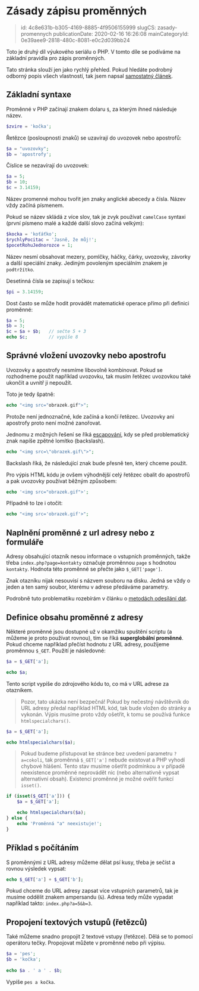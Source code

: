 Zásady zápisu proměnných
================================

> id: 4c8e631b-b305-4169-8885-4f9506155999
> slugCS: zasady-promennych
> publicationDate: 2020-02-16 16:26:08
> mainCategoryId: 0e39aee9-2818-480c-8081-e0c2d039bb24

Toto je druhý díl výukového seriálu o PHP. V tomto díle se podíváme na základní pravidla pro zápis proměnných.

Tato stránka slouží jen jako rychlý přehled. Pokud hledáte podrobný odborný popis všech vlastností, tak jsem napsal <a href="/promenna">samostatný článek</a>. 

Základní syntaxe
--------------------------

Proměnné v PHP začínají znakem dolaru `$`, za kterým ihned následuje název.

```php
$zvire = 'kočka';
```

Řetězce (posloupnosti znaků) se uzavírají do uvozovek nebo apostrofů:

```php
$a = "uvozovky";
$b = 'apostrofy';
```

Číslice se nezavírají do uvozovek:

```php
$a = 5;
$b = 10;
$c = 3.14159;
```

Název promenné mohou tvořit jen znaky anglické abecedy a čísla. Název vždy začíná písmenem.

Pokud se název skládá z více slov, tak je zvyk používat `camelCase` syntaxi (první písmeno malé a každé další slovo začíná velkým):

```php
$kocka = 'koťáťko';
$rychlyPocitac = 'Jasně, že můj!';
$pocetRohuJednorozce = 1;
```


Název nesmí obsahovat mezery, pomlčky, háčky, čárky, uvozovky, závorky a další speciální znaky. Jediným povoleným speciálním znakem je `podtržítko`.

Desetinná čísla se zapisují s tečkou:

```php
$pi = 3.14159;
```


Dost často se může hodit provádět matematické operace přímo při definici proměnné:

```php
$a = 5;
$b = 3;
$c = $a + $b;	// sečte 5 + 3
echo $c;		// vypíše 8
```


Správné vložení uvozovky nebo apostrofu
--------------------------

Uvozovky a apostrofy nesmíme libovolně kombinovat. Pokud se rozhodneme použít například uvozovku, tak musím řetězec uvozovkou také ukončit a uvnitř ji nepoužít.

Toto je tedy špatně:

```php
echo "<img src="obrazek.gif">";
```


Protože není jednoznačné, kde začíná a končí řetězec. Uvozovky ani apostrofy proto není možné zanořovat.

Jednomu z možných řešení se říká <a href="/escapovani">escapování</a>, kdy se před problematický znak napíše zpětné lomítko (backslash).

```php
echo "<img src=\"obrazek.gif\">";
```


Backslash říká, že následující znak bude přesně ten, který chceme použít.

Pro výpis HTML kódu je ovšem výhodnější celý řetězec obalit do apostrofů a pak uvozovky používat běžným způsobem:

```php
echo '<img src="obrazek.gif">';
```


Případně to lze i otočit:

```php
echo "<img src='obrazek.gif'>";
```


Naplnění proměnné z url adresy nebo z formuláře
--------------------------

Adresy obsahující otazník nesou informace o vstupních proměnných, takže třeba `index.php?page=kontakty` označuje proměnnou `page` s hodnotou `kontakty`. Hodnota této proměnné se přečte jako `$_GET['page']`.

Znak otazníku nijak nesouvisí s názvem souboru na disku. Jedná se vždy o jeden a ten samý soubor, kterému v adrese předáváme parametry.

Podrobně tuto problematiku rozebírám v článku o <a href="/metody-odesilani-dat">metodách odesílání dat</a>.

Definice obsahu proměnné z adresy
--------------------------

Některé proměnné jsou dostupné už v okamžiku spuštění scriptu (a můžeme je proto používat rovnou), tím se říká **superglobální proměnné**. Pokud chceme například přečíst hodnotu z URL adresy, použijeme proměnnou `$_GET`.
Použití je následovné:

```php
$a = $_GET['a']; 

echo $a;
```


Tento script vypíše do zdrojového kódu to, co má v URL adrese za otazníkem.

> Pozor, tato ukázka není bezpečná! Pokud by nečestný návštěvník do URL adresy předal například HTML kód, tak bude vložen do stránky a vykonán. Výpis musíme proto vždy ošetřit, k tomu se používá funkce `htmlspecialchars()`.

```php
$a = $_GET['a']; 

echo htmlspecialchars($a);
```


> Pokud budeme přistupovat ke stránce bez uvedení parametru `?a=cokoli`, tak proměnná `$_GET['a']` nebude existovat a PHP vyhodí chybové hlášení. Tento stav musíme ošetřit podmínkou a v případě neexistence proměnné neprovádět nic (nebo alternativně vypsat alternativní obsah). Existenci proměnné je možné ověřit funkcí `isset()`.

```php
if (isset($_GET['a'])) {
	$a = $_GET['a']; 

	echo htmlspecialchars($a);
} else {
	echo 'Proměnná "a" neexistuje!';
}
```


Příklad s počítáním
--------------------------

S proměnnými z URL adresy můžeme dělat psí kusy, třeba je sečíst a rovnou výsledek vypsat:

```php
echo $_GET['a'] + $_GET['b'];
```


Pokud chceme do URL adresy zapsat více vstupních parametrů, tak je musíme oddělit znakem ampersandu (`&`). Adresa tedy může vypadat například takto: `index.php?a=5&b=3`.

Propojení textových vstupů (řetězců)
--------------------------

Také můžeme snadno propojit 2 textové vstupy (řetězce). Dělá se to pomocí operátoru tečky. Propojovat můžete v proměnné nebo při výpisu.

```php
$a = 'pes'; 
$b = 'kočka'; 
 
echo $a . ' a ' . $b;
```


Vypíše `pes a kočka`.
